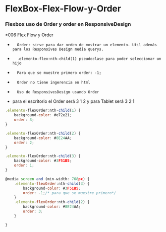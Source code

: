 # FlexBox-Flex-Flow-y-Order
### Flexbox uso de Order y order en ResponsiveDesign

*006 Flex Flow y Order
 *       Order: sirve para dar orden de mostrar un elemento. Util además para los Responsives Design media querys. 
 *       .elemento-flex:nth-child(1) pseudoclase para poder seleccionar un hijo
 *       Para que se muestre primero order: -1;
 *       Order no tiene ingerencia en html
 *       Uso de ResponsivesDesign usando Order
 
 *  para el escritorio el Order será 3 1 2 y para Tablet será 3 2 1 
```javascript
.elemento-flexOrder:nth-child(1) {
    background-color: #e72e21;
    order: 3;
}

.elemento-flexOrder:nth-child(2) {
    background-color: #8E24AA;
    order: 2;
}

.elemento-flexOrder:nth-child(3) {
    background-color: #3F51B5;
    order: 1;
}

@media screen and (min-width: 768px) {
    .elemento-flexOrder:nth-child(3) {
        background-color: #3F51B5;
        order: -1;/* para que se muestre primero*/
    }
    .elemento-flexOrder:nth-child(2) {
        background-color: #8E24AA;
        order: 3;
    }

}
```
